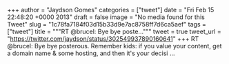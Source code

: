 
+++
author = "Jaydson Gomes"
categories = ["tweet"]
date = "Fri Feb 15 22:48:20 +0000 2013"
draft = false
image = "No media found for this Tweet"
slug = "1c78fa7184f03d15b33d9e7ac8758ff7d6ca5aef"
tags = ["tweet"]
title = """RT @brucel: Bye bye poste..."""
tweet = true
tweet_url = "https://twitter.com/jaydson/status/302549937890160641"
+++
RT @brucel: Bye bye posterous. Remember kids: if you value your content, get a domain name &amp; some hosting, and then it's your decisi ...
